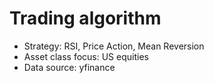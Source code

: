# Trading algorithm

- Strategy: RSI, Price Action, Mean Reversion
- Asset class focus: US equities
- Data source: yfinance
